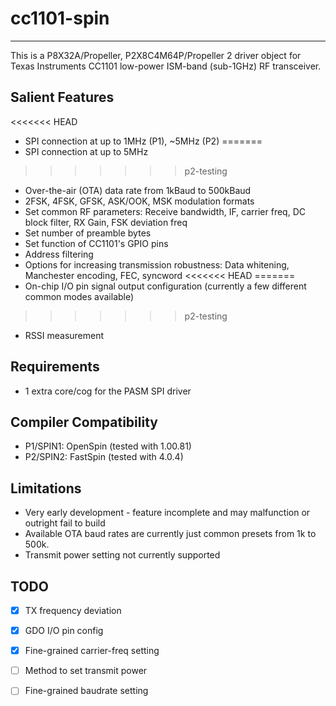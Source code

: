 # cc1101-spin 
-------------

This is a P8X32A/Propeller, P2X8C4M64P/Propeller 2 driver object for Texas Instruments CC1101 low-power ISM-band (sub-1GHz) RF transceiver.

## Salient Features

<<<<<<< HEAD
* SPI connection at up to 1MHz (P1), ~5MHz (P2)
=======
* SPI connection at up to 5MHz
>>>>>>> p2-testing
* Over-the-air (OTA) data rate from 1kBaud to 500kBaud
* 2FSK, 4FSK, GFSK, ASK/OOK, MSK modulation formats
* Set common RF parameters: Receive bandwidth, IF, carrier freq, DC block filter, RX Gain, FSK deviation freq
* Set number of preamble bytes
* Set function of CC1101's GPIO pins
* Address filtering
* Options for increasing transmission robustness: Data whitening, Manchester encoding, FEC, syncword
<<<<<<< HEAD
=======
* On-chip I/O pin signal output configuration (currently a few different common modes available)
>>>>>>> p2-testing
* RSSI measurement

## Requirements

* 1 extra core/cog for the PASM SPI driver

## Compiler Compatibility

* P1/SPIN1: OpenSpin (tested with 1.00.81)
* P2/SPIN2: FastSpin (tested with 4.0.4)

## Limitations

* Very early development - feature incomplete and may malfunction or outright fail to build
* Available OTA baud rates are currently just common presets from 1k to 500k.
* Transmit power setting not currently supported

## TODO

- [x] TX frequency deviation
- [x] GDO I/O pin config
- [x] Fine-grained carrier-freq setting
- [ ] Method to set transmit power
- [ ] Fine-grained baudrate setting

